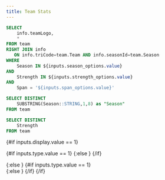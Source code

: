 ```yaml
---
title: Team Stats
---
```


```sql team_stats
SELECT 
    info.teamLogo,
	*
FROM team
RIGHT JOIN info
   ON info.triCode=team.Team AND info.seasonId=team.Season
WHERE
	Season IN ${inputs.season_options.value}
AND
	Strength IN ${inputs.strength_options.value}
AND
    Span = '${inputs.span_options.value}'
```

```sql seasons
SELECT DISTINCT 
	SUBSTRING(Season::STRING,1,8) as "Season"
FROM team
```

```sql strengths
SELECT DISTINCT 
	Strength
FROM team
```

<Dropdown
    data={seasons}
    name=season_options
    value=Season
	title=Season
    defaultValue="20242025"
	multiple=true
/>

<Dropdown name=span_options title=Span defaultValue=2>
	<DropdownOption valueLabel="Regular" value=2 />
	<DropdownOption valueLabel="Playoffs" value=3 />
</Dropdown>

<Dropdown
    data={strengths}
    name=strength_options
    value=Strength
	title=Strength
    defaultValue="5v5"
	multiple=true
/>

<Dropdown name=display title=Display defaultValue=1>
	<DropdownOption valueLabel="Total" value=1 />
	<DropdownOption valueLabel="Rates" value=2 />
</Dropdown>

<Dropdown name=type title=Type defaultValue=1>
	<DropdownOption valueLabel="On-Ice" value=1 />
	<DropdownOption valueLabel="Goal Impact" value=2 />
</Dropdown>

{#if inputs.display.value == 1}

{#if inputs.type.value == 1}
<DataTable data={team_stats} rows=50 search=true rowShading=true rowNumbers=true headerColor=#0000ff headerFontColor=white downloadable=false>
    <Column id=teamLogo align=center contentType="image" height=20px title="Logo"/>
    <Column id=Team align=center />
    <Column id=Season align=center fmt='####-####' />
    <Column id=Strength align=center />
	<Column id=GP align=center title="GP"/>
    <Column id=TOI align=center title="TOI" fmt='#,###.#0' />
	<Column id=GF align=center title="GF"/>
    <Column id=GA align=center title="GA"/>
	<Column id=FF align=center title="FF"/>
    <Column id=FA align=center title="FA"/>
    <Column id=xGF align=center title="FF"/>
    <Column id=xGA align=center title="xGA"/>
    <Column id=xGF/FF align=center title="xGF/FF"/>
    <Column id=xGA/FA align=center title="xGA/FA"/>
    <Column id=GF/xGF align=center title="GF/xGF"/>
    <Column id=GA/xGA align=center title="GA/xGA"/>
    <Column id=Give align=center />
    <Column id=Take align=center />	
    <Column id=GF% align=center title="GF%" fmt='##.00%' />
	<Column id=FF% align=center title="FF%" fmt='##.00%' />
    <Column id=xGF% align=center title="xGF%" fmt='##.00%' />
</DataTable>
{:else }
<DataTable data={team_stats} rows=50 search=true rowShading=true rowNumbers=true headerColor=#0000ff headerFontColor=white downloadable=false>
    <Column id=teamLogo align=center contentType="image" height=20px title="Logo"/>
    <Column id=Team align=center />
    <Column id=Season align=center fmt='####-####' />
    <Column id=Strength align=center />
	<Column id=GP align=center title="GP"/>
    <Column id=TOI align=center title="TOI" fmt='#,###.#0' />
    <Column id=OOFF-SRI-T align=center title="On-Ice Shot Rate Impact For" fmt='#0.####' />
    <Column id=OOFF-SQI-T align=center title="On-Ice Shot Quality Impact For" fmt='#0.####' />
	<Column id=OOFF-FNI-T align=center title="On-Ice Finishing Impact For" fmt='#0.####' />
	<Column id=ODEF-SRI-T align=center title="On-Ice Shot Rate Impact Against" fmt='#0.####' />
    <Column id=ODEF-SQI-T align=center title="On-Ice Shot Quality Impact Against" fmt='#0.####' />
	<Column id=ODEF-FNI-T align=center title="On-Ice Finishing Impact Against" fmt='#0.####' />
    <Column id=EGF-T align=center title="Extraneous GF" fmt='#0.####' />
	<Column id=EGA-T align=center title="Extraneous GA" fmt='#0.####' />
    <Column id=ExGF-T align=center title="Extraneous xGF" fmt='#0.####' />
	<Column id=ExGA-T align=center title="Extraneous xGA" fmt='#0.####' />
</DataTable>
{/if}

{:else }
{#if inputs.type.value == 1}
<DataTable data={team_stats} rows=50 search=true rowShading=true rowNumbers=true headerColor=#0000ff headerFontColor=white downloadable=false>
    <Column id=teamLogo align=center contentType="image" height=20px title="Logo"/>
    <Column id=Team align=center />
    <Column id=Season align=center fmt='####-####' />
    <Column id=Strength align=center />
	<Column id=GP align=center title="GP"/>
    <Column id=TOI align=center title="TOI" fmt='#,###.#0' />
	<Column id=GF/60 align=center title="GF/60"/>
    <Column id=GA/60 align=center title="GA/60"/>
	<Column id=FF/60 align=center title="FF/60"/>
    <Column id=FA/60 align=center title="FA/60"/>
    <Column id=xGF/60 align=center title="FF/60"/>
    <Column id=xGA/60 align=center title="xGA/60"/>
    <Column id=xGF/FF align=center title="xGF/FF"/>
    <Column id=xGA/FA align=center title="xGA/FA"/>
    <Column id=GF/xGF align=center title="GF/xGF"/>
    <Column id=GA/xGA align=center title="GA/xGA"/>
    <Column id=Give/60 align=center />
    <Column id=Take/60 align=center />	
    <Column id=GF% align=center title="GF%" fmt='##.00%' />
	<Column id=FF% align=center title="FF%" fmt='##.00%' />
    <Column id=xGF% align=center title="xGF%" fmt='##.00%' />
</DataTable>
{:else }
<DataTable data={team_stats} rows=50 search=true rowShading=true rowNumbers=true headerColor=#0000ff headerFontColor=white downloadable=false>
    <Column id=teamLogo align=center contentType="image" height=20px title="Logo"/>
    <Column id=Team align=center />
    <Column id=Season align=center fmt='####-####' />
    <Column id=Strength align=center />
	<Column id=GP align=center title="GP"/>
    <Column id=TOI align=center title="TOI" fmt='#,###.#0' />
    <Column id=OOFF-SRI align=center title="On-Ice Shot Rate Impact For" fmt='#0.####' />
    <Column id=OOFF-SQI align=center title="On-Ice Shot Quality Impact For" fmt='#0.####' />
	<Column id=OOFF-FNI align=center title="On-Ice Finishing Impact For" fmt='#0.####' />
	<Column id=ODEF-SRI align=center title="On-Ice Shot Rate Impact Against" fmt='#0.####' />
    <Column id=ODEF-SQI align=center title="On-Ice Shot Quality Impact Against" fmt='#0.####' />
	<Column id=ODEF-FNI align=center title="On-Ice Finishing Impact Against" fmt='#0.####' />
    <Column id=EGF align=center title="Extraneous GF" fmt='#0.####' />
	<Column id=EGA align=center title="Extraneous GA" fmt='#0.####' />
    <Column id=ExGF align=center title="Extraneous xGF" fmt='#0.####' />
	<Column id=ExGA align=center title="Extraneous xGA" fmt='#0.####' />
</DataTable>
{/if}
{/if}